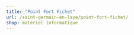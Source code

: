 ```yaml
---
title: "Point Fort Fichet"
url: /saint-germain-en-laye/point-fort-fichet/
shop: matériel informatique
---
```

